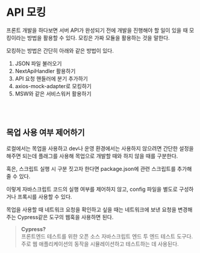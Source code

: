 # API 모킹

프론트 개발을 하다보면 서버 API가 완성되기 전에 개발을 진행해야 할 일이 있을 때
모킹이라는 방법을 활용할 수 있다. 모킹은 가짜 모듈을 활용하는 것을 말한다.

모킹하는 방법은 간단히 아래와 같은 방법이 있다.

1. JSON 파일 불러오기
2. NextApiHandler 활용하기
3. API 요청 핸들러에 분기 추가하기
4. axios-mock-adapter로 모킹하기
5. MSW와 같은 서비스워커 활용하기

<br />
<br />

## 목업 사용 여부 제어하기

로컬에서는 목업을 사용하고 dev나 운영 환경에서는 사용하지 않으려면
간단한 설정을 해주면 되는데 플래그를 사용해 목업으로 개발할 때와 하지 않을 때를 구분한다.

혹은, 스크립트 실행 시 구분 짓고자 한다면 package.json에 관련 스크립트를 추가해줄 수 있다.

이렇게 자바스크립트 코드의 실행 여부를 제어하지 않고,
config 파일을 별도로 구성하거나 프록시를 사용할 수 있다.

목업을 사용할 때 네트워크 요청을 확인하고 싶을 때는 네트워크에 보낸 요청을 변경해주는
Cypress같은 도구의 웹훅을 사용하면 된다.

> **Cypress?**<br />
> 프론트엔드 테스트를 위한 오픈 소스 자바스크립트 엔드 투 엔드 테스트 도구다.<br />
> 주로 웹 애플리케이션의 동작을 시뮬레이션하고 테스트하는 데 사용된다.

<br />
<br />

